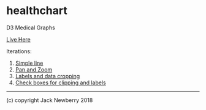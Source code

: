 # healthchart

D3 Medical Graphs

[Live Here](http://jack.newberry.nz/)

Iterations:
1. [Simple line](examples/example_01_simple_line)
1. [Pan and Zoom](examples/example_02_pan_and_zoom)
1. [Labels and data cropping](examples/example_03_crop_data_and_show_labels)
1. [Check boxes for clipping and labels](examples/example_04_option_checkboxes)

---

(c) copyright Jack Newberry 2018

